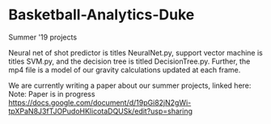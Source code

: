 # Basketball-Analytics-Duke
Summer '19 projects

Neural net of shot predictor is titles NeuralNet.py, support vector machine is titles SVM.py, and the decision tree is titled DecisionTree.py. Further, the mp4 file is a model of our gravity calculations updated at each frame. 

We are currently writing a paper about our summer projects, linked here:
Note: Paper is in progress
https://docs.google.com/document/d/19pGi82jN2gWi-tpXPaN8J3fTJOPudoHKlicotaDQUSk/edit?usp=sharing
